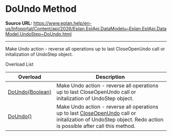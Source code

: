 # DoUndo Method

**Source URL:** https://www.eplan.help/en-us/Infoportal/Content/api/2026/Eplan.EplApi.DataModelu~Eplan.EplApi.DataModel.UndoStep~DoUndo.html

---

Make Undo action - reverse all operations up to last CloseOpenUndo call or initalization of UndoStep object.

Overload List

| Overload | Description |
| --- | --- |
| [DoUndo(Boolean)](Eplan.EplApi.DataModelu~Eplan.EplApi.DataModel.UndoStep~DoUndo(Boolean).html) | Make Undo action - reverse all operations up to last CloseOpenUndo call or initalization of UndoStep object. |
| [DoUndo()](Eplan.EplApi.DataModelu~Eplan.EplApi.DataModel.UndoStep~DoUndo().html) | Make Undo action - reverse all operations up to last [CloseOpenUndo](Eplan.EplApi.DataModelu~Eplan.EplApi.DataModel.UndoStep~CloseOpenUndo.html) call or initalization of UndoStep object. Redo action is possible after call this method. |
